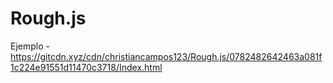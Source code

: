 # Rough.js

Ejemplo - https://gitcdn.xyz/cdn/christiancampos123/Rough.js/0782482642463a081f1c224e91551d11470c3718/Index.html
